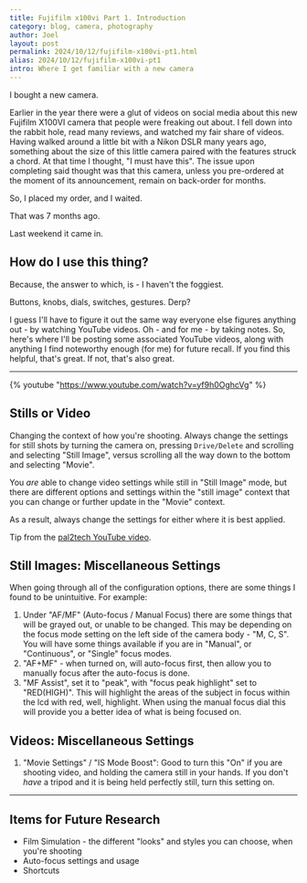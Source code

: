 ```yaml
---
title: Fujifilm x100vi Part 1. Introduction
category: blog, camera, photography
author: Joel
layout: post
permalink: 2024/10/12/fujifilm-x100vi-pt1.html
alias: 2024/10/12/fujifilm-x100vi-pt1
intro: Where I get familiar with a new camera
---
```


I bought a new camera.

Earlier in the year there were a glut of videos on social media about this new
Fujifilm X100VI camera that people were freaking out about. I fell down into
the rabbit hole, read many reviews, and watched my fair share of videos. Having
walked around a little bit with a Nikon DSLR many years ago, something about
the size of this little camera paired with the features struck a chord. At that
time I thought, "I must have this". The issue upon completing said thought was
that this camera, unless you pre-ordered at the moment of its announcement,
remain on back-order for months.

So, I placed my order, and I waited.

That was 7 months ago.

Last weekend it came in.

## How do I use this thing?

Because, the answer to which, is - I haven't the foggiest.

Buttons, knobs, dials, switches, gestures. Derp?

I guess I'll have to figure it out the same way everyone else figures
anything out - by watching YouTube videos. Oh - and for me - by taking
notes. So, here's where I'll be posting some associated YouTube videos, along
with anything I find noteworthy enough (for me) for future recall. If you find
this helpful, that's great. If not, that's also great.

***

{% youtube "https://www.youtube.com/watch?v=yf9h0OghcVg" %}

## Stills or Video

Changing the context of how you're shooting. Always change the settings for
still shots by turning the camera on, pressing `Drive/Delete` and scrolling and
selecting "Still Image", versus scrolling all the way down to the bottom and
selecting "Movie".

You *are* able to change video settings while still in "Still Image" mode, but
there are different options and settings within the "still image" context that
you can change or further update in the "Movie" context.

As a result, always change the settings for either where it is best applied.

Tip from the [pal2tech YouTube video].

[pal2tech YouTube video]: https://youtu.be/xkBbQU647Ec?t=123&si=jacmm_3Zuj8REB3W

## Still Images: Miscellaneous Settings

When going through all of the configuration options, there are some things I
found to be unintuitive. For example:

1. Under "AF/MF" (Auto-focus / Manual Focus) there are some things that will be
   grayed out, or unable to be changed. This may be depending on the focus mode
   setting on the left side of the camera body - "M, C, S". You will have some
   things available if you are in "Manual", or "Continuous", or "Single" focus
   modes.
2. "AF+MF" - when turned on, will auto-focus first, then allow you to manually
   focus after the auto-focus is done.
3. "MF Assist", set it to "peak", with "focus peak highlight" set to
   "RED(HIGH)". This will highlight the areas of the subject in focus within
   the lcd with red, well, highlight. When using the manual focus dial this will
   provide you a better idea of what is being focused on.

## Videos: Miscellaneous Settings

1. "Movie Settings" / "IS Mode Boost": Good to turn this "On" if you are
   shooting video, and holding the camera still in your hands. If you don't
   *have* a tripod and it is  being held perfectly still, turn this setting on.

***

## Items for Future Research

* Film Simulation - the different "looks" and styles you can choose, when
  you're shooting
* Auto-focus settings and usage
* Shortcuts
